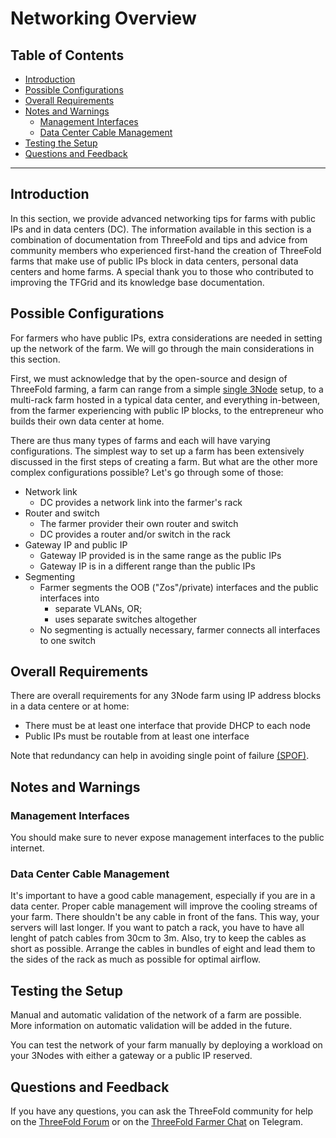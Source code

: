 <h1> Networking Overview </h1>

<h2> Table of Contents </h2>

- [Introduction](#introduction)
- [Possible Configurations](#possible-configurations)
- [Overall Requirements](#overall-requirements)
- [Notes and Warnings](#notes-and-warnings)
  - [Management Interfaces](#management-interfaces)
  - [Data Center Cable Management](#data-center-cable-management)
- [Testing the Setup](#testing-the-setup)
- [Questions and Feedback](#questions-and-feedback)

***

## Introduction

In this section, we provide advanced networking tips for farms with public IPs and in data centers (DC). The information available in this section is a combination of documentation from ThreeFold and tips and advice from community members who experienced first-hand the creation of ThreeFold farms that make use of public IPs block in data centers, personal data centers and home farms. A special thank you to those who contributed to improving the TFGrid and its knowledge base documentation.

## Possible Configurations

For farmers who have public IPs, extra considerations are needed in setting up the network of the farm. We will go through the main considerations in this section.

First, we must acknowledge that by the open-source and design of ThreeFold farming, a farm can range from a simple [single 3Node](./3node_building.md) setup, to a multi-rack farm hosted in a typical data center, and everything in-between, from the farmer experiencing with public IP blocks, to the entrepreneur who builds their own data center at home.

There are thus many types of farms and each will have varying configurations. The simplest way to set up a farm has been extensively discussed in the first steps of creating a farm. But what are the other more complex configurations possible? Let's go through some of those:

- Network link
  - DC provides a network link into the farmer's rack
- Router and switch
  - The farmer provider their own router and switch
  - DC provides a router and/or switch in the rack
- Gateway IP and public IP
  - Gateway IP provided is in the same range as the public IPs
  - Gateway IP is in a different range than the public IPs
- Segmenting
  - Farmer segments the OOB ("Zos"/private) interfaces and the public interfaces into 
    - separate VLANs, OR;
    - uses separate switches altogether
  - No segmenting is actually necessary, farmer connects all interfaces to one switch

## Overall Requirements

There are overall requirements for any 3Node farm using IP address blocks in a data centere or at home:

- There must be at least one interface that provide DHCP to each node
- Public IPs must be routable from at least one interface

Note that redundancy can help in avoiding single point of failure [(SPOF)](https://en.wikipedia.org/wiki/Single_point_of_failure).

## Notes and Warnings

### Management Interfaces

You should make sure to never expose management interfaces to the public internet.

<!--

### NIC

 QUESTION: Does it matter which NICs are used? -->

### Data Center Cable Management

It's important to have a good cable management, especially if you are in a data center. Proper cable management will improve the cooling streams of your farm. There shouldn't be any cable in front of the fans. This way, your servers will last longer. If you want to patch a rack, you have to have all lenght of patch cables from 30cm to 3m. Also, try to keep the cables as short as possible. Arrange the cables in bundles of eight and lead them to the sides of the rack as much as possible for optimal airflow.

<!--

## Configuring Node Interfaces
Add info on this:

There's a program floating around that allows farmers to configure the interfaces on their nodes. This is done over RMB, and I also developed a script for this purpose. Both might be deprecated with the 3.9 release and new RMB. There should be a documented way of doing this that's relatively accessible.

-->

## Testing the Setup

Manual and automatic validation of the network of a farm are possible. More information on automatic validation will be added in the future.

You can test the network of your farm manually by deploying a workload on your 3Nodes with either a gateway or a public IP reserved.

## Questions and Feedback

If you have any questions, you can ask the ThreeFold community for help on the [ThreeFold Forum](http://forum.threefold.io/) or on the [ThreeFold Farmer Chat](https://t.me/threefoldfarmers) on Telegram.